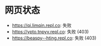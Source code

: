 # 网页状态
- https://qi.limqin.repl.co: 失败
- https://ypto.tnpyv.repl.co: 失败 (403)
- https://beaspy--hting.repl.co: 失败 (403)
